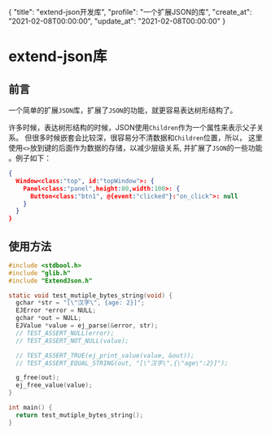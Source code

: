 {
  "title": "extend-json开发库",
  "profile": "一个扩展JSON的库",
  "create_at": "2021-02-08T00:00:00",
  "update_at": "2021-02-08T00:00:00"
}
# extend-json库

## 前言
一个简单的扩展`JSON`库，扩展了`JSON`的功能，就更容易表达树形结构了。

许多时候，表达树形结构的时候，JSON使用`Children`作为一个属性来表示父子关系。
但很多时候嵌套会比较深，很容易分不清数据和`Children`位置，所以， 
这里使用`<>`放到键的后面作为数据的存储，以减少层级关系, 并扩展了`JSON`的一些功能
。例子如下：
```json
{
  Window<class:"top", id:"topWindow">: {
    Panel<class:"panel",height:80,width:100>: {
      Button<class:"btn1", @{event:"clicked"}:"on_click">: null
    }
  }
}
```

## 使用方法
```c
#include <stdbool.h>
#include "glib.h"
#include "ExtendJson.h"

static void test_mutiple_bytes_string(void) {
  gchar *str = "[\"汉字\", {age: 2}]";
  EJError *error = NULL;
  gchar *out = NULL;
  EJValue *value = ej_parse(&error, str);
  // TEST_ASSERT_NULL(error);
  // TEST_ASSERT_NOT_NULL(value);

  // TEST_ASSERT_TRUE(ej_print_value(value, &out));
  // TEST_ASSERT_EQUAL_STRING(out, "[\"汉字\",{\"age\":2}]");

  g_free(out);
  ej_free_value(value);
}

int main() {
  return test_mutiple_bytes_string();
}
```
